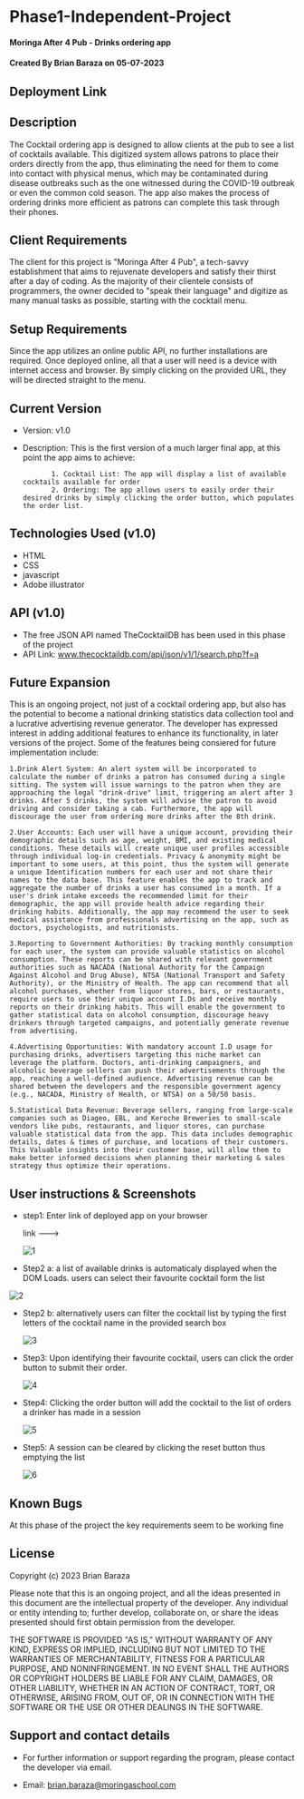# Phase1-Independent-Project

#### Moringa After 4 Pub - Drinks ordering app

#### Created By Brian Baraza on 05-07-2023

## Deployment Link



## Description

The Cocktail ordering app is designed to allow clients at the pub to see a list of cocktails available. This digitized system allows patrons to place their orders directly from the app, thus eliminating the need for them to come into contact with physical menus, which may be contaminated during disease outbreaks such as the one witnessed during the COVID-19 outbreak or even the common cold season. The app also makes the process of ordering drinks more efficient as patrons can complete this task through their phones.

## Client Requirements

The client for this project is "Moringa After 4 Pub", a tech-savvy establishment that aims to rejuvenate developers and satisfy their thirst after a day of coding. As the majority of their clientele consists of programmers, the owner decided to "speak their language" and digitize as many manual tasks as possible, starting with the cocktail menu.

## Setup Requirements

Since the app utilizes an online public API, no further installations are required. Once deployed online, all that a user will need is a device with internet access and browser. By simply clicking on the provided URL, they will be directed straight to the menu.

## Current Version

- Version: v1.0

- Description: This is the first version of a much larger final app, at this point the app aims to achieve:

             1. Cocktail List: The app will display a list of available cocktails available for order
             2. Ordering: The app allows users to easily order their desired drinks by simply clicking the order button, which populates the order list.

## Technologies Used (v1.0)

- HTML
- CSS
- javascript
- Adobe illustrator

## API (v1.0)

- The free JSON API named TheCocktailDB has been used in this phase of the project
- API Link: www.thecocktaildb.com/api/json/v1/1/search.php?f=a

## Future Expansion

This is an ongoing project, not just of a cocktail ordering app, but also has the potential to become a national drinking statistics data collection tool and a lucrative advertising revenue generator. The developer has expressed interest in adding additional features to enhance its functionality, in later versions of the project. Some of the features being consiered for future implementation include:

    1.Drink Alert System: An alert system will be incorporated to calculate the number of drinks a patron has consumed during a single sitting. The system will issue warnings to the patron when they are approaching the legal "drink-drive" limit, triggering an alert after 3 drinks. After 5 drinks, the system will advise the patron to avoid driving and consider taking a cab. Furthermore, the app will discourage the user from ordering more drinks after the 8th drink.

    2.User Accounts: Each user will have a unique account, providing their demographic details such as age, weight, BMI, and existing medical conditions. These details will create unique user profiles accessible through individual log-in credentials. Privacy & anonymity might be important to some users, at this point, thus the system will generate a unique Identification numbers for each user and not share their names to the data base. This feature enables the app to track and aggregate the number of drinks a user has consumed in a month. If a user's drink intake exceeds the recommended limit for their demographic, the app will provide health advice regarding their drinking habits. Additionally, the app may recommend the user to seek medical assistance from professionals advertising on the app, such as doctors, psychologists, and nutritionists.

    3.Reporting to Government Authorities: By tracking monthly consumption for each user, the system can provide valuable statistics on alcohol consumption. These reports can be shared with relevant government authorities such as NACADA (National Authority for the Campaign Against Alcohol and Drug Abuse), NTSA (National Transport and Safety Authority), or the Ministry of Health. The app can recommend that all alcohol purchases, whether from liquor stores, bars, or restaurants, require users to use their unique account I.Ds and receive monthly reports on their drinking habits. This will enable the government to gather statistical data on alcohol consumption, discourage heavy drinkers through targeted campaigns, and potentially generate revenue from advertising.

    4.Advertising Opportunities: With mandatory account I.D usage for purchasing drinks, advertisers targeting this niche market can leverage the platform. Doctors, anti-drinking campaigners, and alcoholic beverage sellers can push their advertisements through the app, reaching a well-defined audience. Advertising revenue can be shared between the developers and the responsible government agency (e.g., NACADA, Ministry of Health, or NTSA) on a 50/50 basis.

    5.Statistical Data Revenue: Beverage sellers, ranging from large-scale companies such as Diageo, EBL, and Keroche Breweries to small-scale vendors like pubs, restaurants, and liquor stores, can purchase valuable statistical data from the app. This data includes demographic details, dates & times of purchase, and locations of their customers. This Valuable insights into their customer base, will allow them to make better informed decisions when planning their marketing & sales strategy thus optimize their operations.

## User instructions & Screenshots

- step1: 
  Enter link of deployed app on your browser

  link --->

  <img src="./screenshots/1.png" alt="1" />

- Step2 a: 
  a list of available drinks is automaticaly displayed when the DOM Loads. users can select their favourite cocktail form the list

 <img src="./screenshots/2.png" alt="2" />

- Step2 b: 
  alternatively users can filter the cocktail list by typing the first letters of the cocktail name in the provided search box

  <img src="./screenshots/3.png" alt="3" />

- Step3: 
  Upon identifying their favourite cocktail, users can click the order button to submit their order.

  <img src="./screenshots/4.png" alt="4" />

- Step4: 
  Clicking the order button will add the cocktail to the list of orders a drinker has made in a session

  <img src="./screenshots/5.png" alt="5" />

- Step5: 
  A session can be cleared by clicking the reset button thus emptying the list

  <img src="./screenshots/6.png" alt="6" />

## Known Bugs

At this phase of the project the key requirements seem to be working fine

## License

Copyright (c) 2023 Brian Baraza

Please note that this is an ongoing project, and all the ideas presented in this document are the intellectual property of the developer. Any individual or entity intending to; further develop, collaborate on, or share the ideas presented should first obtain permission from the developer.

THE SOFTWARE IS PROVIDED "AS IS," WITHOUT WARRANTY OF ANY KIND, EXPRESS OR IMPLIED, INCLUDING BUT NOT LIMITED TO THE WARRANTIES OF MERCHANTABILITY, FITNESS FOR A PARTICULAR PURPOSE, AND NONINFRINGEMENT. IN NO EVENT SHALL THE AUTHORS OR COPYRIGHT HOLDERS BE LIABLE FOR ANY CLAIM, DAMAGES, OR OTHER LIABILITY, WHETHER IN AN ACTION OF CONTRACT, TORT, OR OTHERWISE, ARISING FROM, OUT OF, OR IN CONNECTION WITH THE SOFTWARE OR THE USE OR OTHER DEALINGS IN THE SOFTWARE.

## Support and contact details

- For further information or support regarding the program, please contact the developer via email.

- Email: brian.baraza@moringaschool.com

